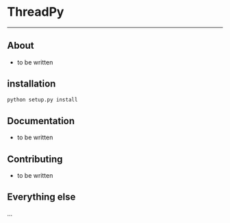 # ThreadPy

----------

## About

- to be written

## installation

```bash
python setup.py install
```

## Documentation

- to be written

## Contributing

- to be written

## Everything else

...

